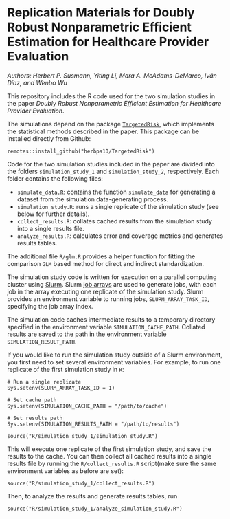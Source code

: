 # Replication Materials for Doubly Robust Nonparametric Efficient Estimation for Healthcare Provider Evaluation
*Authors: Herbert P. Susmann, Yiting Li, Mara A. McAdams-DeMarco, Iván Díaz, and Wenbo Wu*

This repository includes the R code used for the two simulation studies in the paper _Doubly Robust Nonparametric Efficient Estimation for Healthcare Provider Evaluation_. 

The simulations depend on the package [`TargetedRisk`](https://github.com/herbps10/TargetedRisk), which implements the statistical methods described in the paper. This package can be installed directly from Github:
```{r}
remotes::install_github("herbps10/TargetedRisk")
```

Code for the two simulation studies included in the paper are divided into the folders `simulation_study_1` and `simulation_study_2`, respectively. Each folder contains the following files:
- `simulate_data.R`: contains the function `simulate_data` for generating a dataset from the simulation data-generating process.
- `simulation_study.R`: runs a single replicate of the simulation study (see below for further details).
- `collect_results.R`: collates cached results from the simulation study into a single results file.
- `analyze_results.R`: calculates error and coverage metrics and generates results tables.

The additional file `R/glm.R` provides a helper function for fitting the comparison `GLM` based method for direct and indirect standardization.

The simulation study code is written for execution on a parallel computing cluster using [Slurm](https://en.wikipedia.org/wiki/Slurm_Workload_Manager). Slurm [job arrays](https://slurm.schedmd.com/job_array.html) are used to generate jobs, with each job in the array executing one replicate of the simulation study. Slurm provides an environment variable to running jobs, `SLURM_ARRAY_TASK_ID`, specifying the job array index.

The simulation code caches intermediate results to a temporary directory specified in the environment variable `SIMULATION_CACHE_PATH`. Collated results are saved to the path in the environment variable `SIMULATION_RESULT_PATH`.

If you would like to run the simulation study outside of a Slurm environment, you first need to set several environment variables. For example, to run one replicate of the first simulation study in `R`:
```{r}
# Run a single replicate 
Sys.setenv(SLURM_ARRAY_TASK_ID = 1)

# Set cache path
Sys.setenv(SIMULATION_CACHE_PATH = "/path/to/cache")

# Set results path
Sys.setenv(SIMULATION_RESULTS_PATH = "/path/to/results")

source("R/simulation_study_1/simulation_study.R")
```

This will execute one replicate of the first simulation study, and save the results to the cache. You can then collect all cached results into a single results file by running the `R/collect_results.R` script(make sure the same environment variables as before are set):
```{r}
source("R/simulation_study_1/collect_results.R")
```

Then, to analyze the results and generate results tables, run
```{r}
source("R/simulation_study_1/analyze_simulation_study.R")
```
